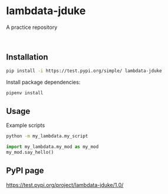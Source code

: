 # lambdata-jduke

A practice repository

<br>

## Installation

```sh
pip install -i https://test.pypi.org/simple/ lambdata-jduke
```

Install package dependencies:

```sh
pipenv install
```

## Usage

Example scripts

```sh
python -m my_lambdata.my_script
```

```py
import my_lambdata.my_mod as my_mod
my_mod.say_hello()
```

## PyPI page

https://test.pypi.org/project/lambdata-jduke/1.0/